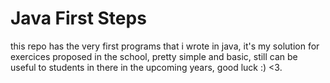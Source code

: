 # Java First Steps
this repo has the very first programs that i wrote in java, it's my solution for exercices proposed in the school, pretty simple and basic, still can be useful to students in there in the upcoming years, good luck :) <3.
